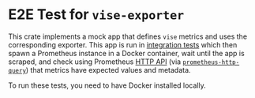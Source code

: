 # E2E Test for `vise-exporter`

This crate implements a mock app that defines `vise` metrics and uses the corresponding exporter.
This app is run in [integration tests](tests/integration.rs) which then spawn a Prometheus instance
in a Docker container, wait until the app is scraped, and check using
Prometheus [HTTP API][prom-api] (via [`prometheus-http-query`]) that metrics have expected values
and metadata.

To run these tests, you need to have Docker installed locally.

[prom-api]: https://prometheus.io/docs/prometheus/latest/querying/api/
[`prometheus-http-query`]: https://crates.io/crates/prometheus-http-query
